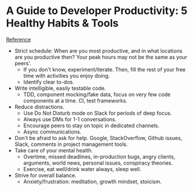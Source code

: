 # A Guide to Developer Productivity: 5 Healthy Habits & Tools
[Reference](https://snipcart.com/blog/guide-developer-productivity-tools)

- Strict schedule: When are you most productive, and in what locations are you productive then? Your peak hours may not be the same as your peers'.
  - If you don't know, experiment/iterate. Then, fill the rest of your free time with activities you enjoy doing.
  - Identify clear to-dos.
- Write intelligible, easily testable code.
  - TDD, component mocking/fake data, focus on very few code components at a time. CI, test frameworks.
- Reduce distractions.
  - Use Do Not Disturb mode on Slack for periods of deep focus.
  - Always use DMs for 1-1 conversations.
  - Encourage peers to stay on topic in dedicated channels.
  - Async communications.
- Don't be afraid to ask for help. Google, StackOverflow, Github issues, Slack, comments in project management tools.
- Take care of your mental health.
  - Overtime, missed deadlines, in-production bugs, angry clients, arguments, world news, personal issues, conspiracy theories.
  - Exercise, eat well/drink water always, sleep well.
- Strive for overall balance.
  - Anxiety/frustration: meditation, growth mindset, stoicism.
